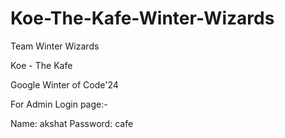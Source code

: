 # Koe-The-Kafe-Winter-Wizards
Team Winter Wizards


Koe - The Kafe


Google Winter of Code'24



For Admin Login page:-


Name: akshat
Password: cafe
